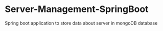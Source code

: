 # Server-Management-SpringBoot
Spring boot application to store data about server in mongoDB database
